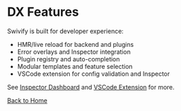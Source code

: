 # DX Features

Swivify is built for developer experience:

- HMR/live reload for backend and plugins
- Error overlays and Inspector integration
- Plugin registry and auto-completion
- Modular templates and feature selection
- VSCode extension for config validation and Inspector

See [Inspector Dashboard](/inspector/) and [VSCode Extension](/vscode/) for more.

[Back to Home](/)
